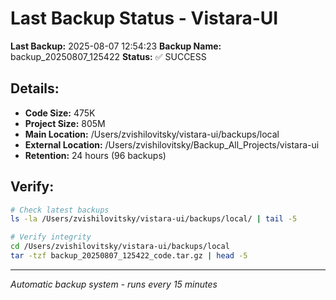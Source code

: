 # Last Backup Status - Vistara-UI

**Last Backup:** 2025-08-07 12:54:23
**Backup Name:** backup_20250807_125422
**Status:** ✅ SUCCESS

## Details:
- **Code Size:** 475K
- **Project Size:** 805M
- **Main Location:** /Users/zvishilovitsky/vistara-ui/backups/local
- **External Location:** /Users/zvishilovitsky/Backup_All_Projects/vistara-ui
- **Retention:** 24 hours (96 backups)

## Verify:
```bash
# Check latest backups
ls -la /Users/zvishilovitsky/vistara-ui/backups/local/ | tail -5

# Verify integrity
cd /Users/zvishilovitsky/vistara-ui/backups/local
tar -tzf backup_20250807_125422_code.tar.gz | head -5
```

---
*Automatic backup system - runs every 15 minutes*
